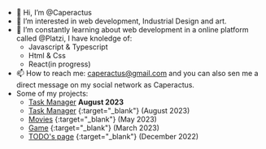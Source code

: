 - 👋 Hi, I’m @Caperactus
- 👀 I’m interested in web development, Industrial Design and art.
- 🌱 I’m constantly learning about web development in a online platform called @Platzi, I have knoledge of:
  - Javascript & Typescript
  - Html & Css
  - React(in progress)
- 📫 How to reach me: caperactus@gmail.com and you  can also sen me a direct message on my social network as Caperactus.
- Some of my projects:
  - <a href="https://caperactus.github.io/todo-appV2/" target="_blank">Task Manager</a> **August 2023**
  - [Task Manager](https://caperactus.github.io/todo-appV2/) {:target="_blank"} (August 2023)
  - [Movies](https://caperactus.github.io/my-movie-list-tmdb-api/) {:target="_blank"} (May 2023)
  - [Game](https://caperactus.github.io/JS-Taller-Videogames/) {:target="_blank"} (March 2023)
  - [TODO's page](https://caperactus.github.io/introduccion-a-react/) {:target="_blank"} (December 2022)
